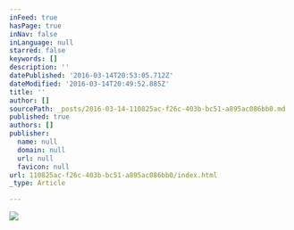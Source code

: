 ```yaml
---
inFeed: true
hasPage: true
inNav: false
inLanguage: null
starred: false
keywords: []
description: ''
datePublished: '2016-03-14T20:53:05.712Z'
dateModified: '2016-03-14T20:49:52.885Z'
title: ''
author: []
sourcePath: _posts/2016-03-14-110825ac-f26c-403b-bc51-a895ac086bb0.md
published: true
authors: []
publisher:
  name: null
  domain: null
  url: null
  favicon: null
url: 110825ac-f26c-403b-bc51-a895ac086bb0/index.html
_type: Article

---
```

![](https://the-grid-user-content.s3-us-west-2.amazonaws.com/e07e9e8f-d8b8-4700-b04c-592f8391e21d.jpg)
